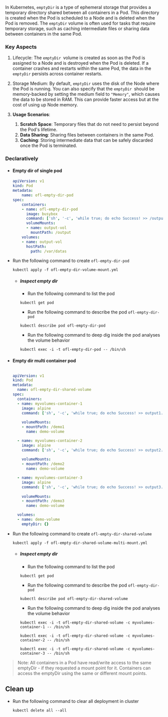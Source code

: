 In Kubernetes, `emptyDir` is a type of ephemeral storage that provides a temporary directory shared between all containers in a Pod. This directory is created when the Pod is scheduled to a Node and is deleted when the Pod is removed. The `emptyDir` volume is often used for tasks that require temporary storage, such as caching intermediate files or sharing data between containers in the same Pod.

###  Key Aspects  
1. Lifecycle: The `emptyDir `volume is created as soon as the Pod is assigned to a Node and is destroyed when the Pod is deleted. If a container crashes and restarts within the same Pod, the data in the `emptyDir` persists across container restarts.

2. Storage Medium: By default, `emptyDir` uses the disk of the Node where the Pod is running. You can also specify that the `emptyDir `should be memory-backed by setting the medium field to `"Memory"`, which causes the data to be stored in RAM. This can provide faster access but at the cost of using up Node memory.
   
3. **Usage Scenarios**:

	1. **Scratch Space**: Temporary files that do not need to persist beyond the Pod's lifetime.
	2. **Data Sharing**: Sharing files between containers in the same Pod.
	3. **Caching**: Storing intermediate data that can be safely discarded once the Pod is terminated.

###  Declaratively

- #### Empty dir of single pod 

	```yaml title="ofl-empty-dir-volume-mount.yml" linenums="1" hl_lines="10 13"
	apiVersion: v1
	kind: Pod
	metadata:
	    name: ofl-empty-dir-pod
	spec:
	    containers:
	    - name: ofl-empty-dir-pod
	      image: busybox
	      command: ['sh', '-c', 'while true; do echo Success! >> /output/output.txt; sleep 10; done']
	      volumeMounts:
	      - name: output-vol
	        mountPath: /output
	    volumes:
	    - name: output-vol
	      hostPath:
	        path: /var/datas
	```


- Run the following command to create `ofl-empty-dir-pod`

	```
	kubectl apply -f ofl-empty-dir-volume-mount.yml
	```

	- #####  Inspect empty dir

		- Run the following command to list the pod
		
		```
		kubectl get pod 
		```
		
		- Run the following command to describe the pod ``ofl-empty-dir-pod``
		
		```
		kubectl describe pod ofl-empty-dir-pod
		```
		
		- Run the following command to  deep dig inside the pod analyses the volume behavior
		
		```
		kubectl exec -i -t ofl-empty-dir-pod -- /bin/sh
		```
		


- #### Empty dir  multi container pod

	```yaml title="ofl-empty-dir-shared-volume-multi-mount.yml" linenums="1" hl_lines="11 12 13 19 20 21 27 28 29"
	
	apiVersion: v1
	kind: Pod
	metadata:
	  name: ofl-empty-dir-shared-volume
	spec:
	  containers:
	  - name: myvolumes-container-1
	    image: alpine
	    command: ['sh', '-c', 'while true; do echo Success! >> output1.txt; sleep 3600; done']
	    
	    volumeMounts:
	    - mountPath: /demo1
	      name: demo-volume
	
	  - name: myvolumes-container-2
	    image: alpine
	    command: ['sh', '-c', 'while true; do echo Success! >> output2.txt; sleep 3600; done']
	    
	    volumeMounts:
	    - mountPath: /demo2
	      name: demo-volume
	
	  - name: myvolumes-container-3
	    image: alpine 
	    command: ['sh', '-c', 'while true; do echo Success! >> output3.txt; sleep 3600; done']
	    
	    volumeMounts:
	    - mountPath: /demo3
	      name: demo-volume
	
	  volumes:
	  - name: demo-volume
	    emptyDir: {}
	
	
	```


- Run the following command to create `ofl-empty-dir-shared-volume`

	```
	kubectl apply -f ofl-empty-dir-shared-volume-multi-mount.yml
	```

	- #####  Inspect empty dir

		- Run the following command to list the pod
		
		```
		kubectl get pod 
		```
		
		- Run the following command to describe the pod ``ofl-empty-dir-pod``
		
		```
		kubectl describe pod ofl-empty-dir-shared-volume
		```
		
		- Run the following command to  deep dig inside the pod analyses the volume behavior
		
		```
		kubectl exec -i -t ofl-empty-dir-shared-volume -c myvolumes-container-1 -- /bin/sh
		```

		```
		kubectl exec -i -t ofl-empty-dir-shared-volume -c myvolumes-container-2 -- /bin/sh
		```

		```
		kubectl exec -i -t ofl-empty-dir-shared-volume -c myvolumes-container-3 -- /bin/sh
		```

> 	Note: All containers in a Pod have read/write access to the same emptyDir - if they requested a mount point for it. Containers can access the emptyDir using the same or different mount points.


## Clean up 

- Run the following command to clear all deployment in cluster
  
	```
	kubectl delete all --all
	```


